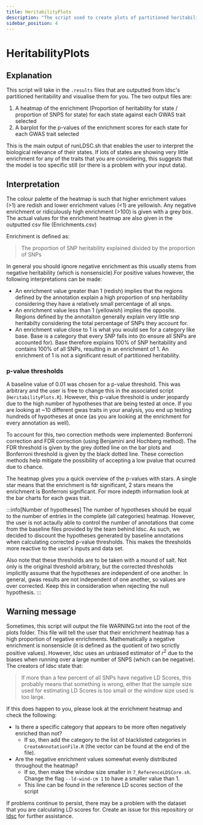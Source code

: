 ```yaml
---
title: HeritabilityPlots
description: "The script used to create plots of partitioned heritability."
sidebar_position: 4
---
```


# HeritabilityPlots

## Explanation

This script will take in the `.results` files that are outputted from ldsc's 
partitioned heritability and visualise them for you. The two output files are:

1) A heatmap of the enrichment (Proportion of heritability for state / 
proportion of SNPS for state) for each state against each GWAS trait selected
2) A barplot for the p-values of the enrichment scores for each state for each 
GWAS trait selected 

This is the main output of runLDSC.sh that enables the user to interpret the 
biological relevance of their states. If lots of states are showing very 
little enrichment for any of the traits that you are considering, this 
suggests that the model is too specific still (or there is a problem with your 
input data).

## Interpretation

The colour palette of the heatmap is such that higher enrichment values (>1)
are redish and lower enrichment values (<1) are yellowish. Any negative
enrichment or ridiculously high enrichment (>100) is given with a grey box. The
actual values for the enrichment heatmap are also given in the outputted csv
file (Enrichments.csv)

Enrichment is defined as:
> The proportion of SNP heritability explained divided by the proportion of
SNPs

In general you should ignore negative enrichment as
this usually stems from negative heritability (which is nonsensicle).For 
positive values however, the following interpretations can be made:

- An enrichment value greater than 1 (redish) implies that the regions defined
  by the annotation explain a high proportion of snp heritability considering
  they have a relatively small percentage of all snps.
- An enrichment value less than 1 (yellowish) implies the opposite. Regions
  defined by the annotaiton generally explain very little snp heritabilty
  considering the total percentage of SNPs they account for.
- An enrichment value close to 1 is what you would see for a category like
  base. Base is a category that every SNP falls into (to ensure all SNPs are
  accounted for). Base therefore explains 100% of SNP heritability and contains
  100% of all SNPs, resulting in an enrichment of 1. An enrichment of 1 is not
  a significant result of partitioned heritability.

### p-value thresholds

A baseline value of 0.01 was chosen for a p-value threshold. This was arbitrary
and the user is free to change this in the associated script 
(`HeritabilityPlots.R`). However, this p-value threshold is under jeopardy due
to the high number of hypotheses that are being tested at once. If you are
looking at ~10 different gwas traits in your analysis, you end up testing
hundreds of hypotheses at once (as you are looking at the enrichment for
every annotation as well). 

To account for this, two correction methods were implemented: Bonferroni
correction and FDR correction (using Benjamini and Hochberg method). The FDR
threshold is given by the grey dotted line on the bar plots and Bonferroni
threshold is given by the black dotted line. These correction methods help
mitigate the possibility of accepting a low pvalue that ocurred due to chance.

The heatmap gives you a quick overview of the p-values with stars. A single
star means that the enrichment is fdr significant, 2 stars means the enrichment
is Bonferroni significant. For more indepth information look at the bar charts 
for each gwas trait.

:::info[Number of hypotheses]
The number of hypotheses should be equal to the number of entries in the
complete (all categories) heatmap. However, the user is not actaully able to
control the number of annotations that come from the baseline files provided
by the team behind ldsc. As such, we decided to discount the hypotheses
generated by baseline annotations when calculating corrected p-value
thresholds. This makes the thresholds more reactive to the user's inputs and
data set.

Also note that these thresholds are to be taken with a mound of salt. Not only
is the original threshold arbitrary, but the corrected thresholds implicitly
assume that the hypotheses are independent of one another. In general, gwas
results are not independent of one another, so values are over corrected. Keep
this in consideration when rejecting the null hypothesis.
:::

## Warning message

Sometimes, this script will output the file WARNING.txt into the root of the
plots folder. This file will tell the user that their enrichment heatmap has
a high proportion of negative enrichments. Mathematically a negative enrichment
is nonsensicle (it is defined as the quotient of two scrictly positive values).
However, ldsc uses an unbiased estimator of $r^2$ due to the biases when
running over a large number of SNPS (which can be negative). The creators of
ldsc state that:

> If more than a few percent of all SNPs have negative LD Scores, this 
probably means that something is wrong, either that the sample size used for 
estimating LD Scores is too small or the window size used is too large. 

If this does happen to you, please look at the enrichment heatmap and check the
following:

- Is there a specific category that appears to be more often negatively 
enriched than not?
  - If so, then add the category to the list of blacklisted categories in
  `CreateAnnotationFile.R` (the vector can be found at the end of the file).
- Are the negative enrichment values somewhat evenly distributed throughout the
heatmap?
  - If so, then make the window size smaller in `7_ReferenceLDSCore.sh`. Change
  the flag `--ld-wind-cm 1` to have a smaller value than 1.
  - This line can be found in the reference LD scores section of the script

If problems continue to persist, there may be a problem with the dataset that
you are calculating LD scores for. Create an issue for this repository or
[ldsc](https://github.com/bulik/ldsc/issues) for further assistance.
